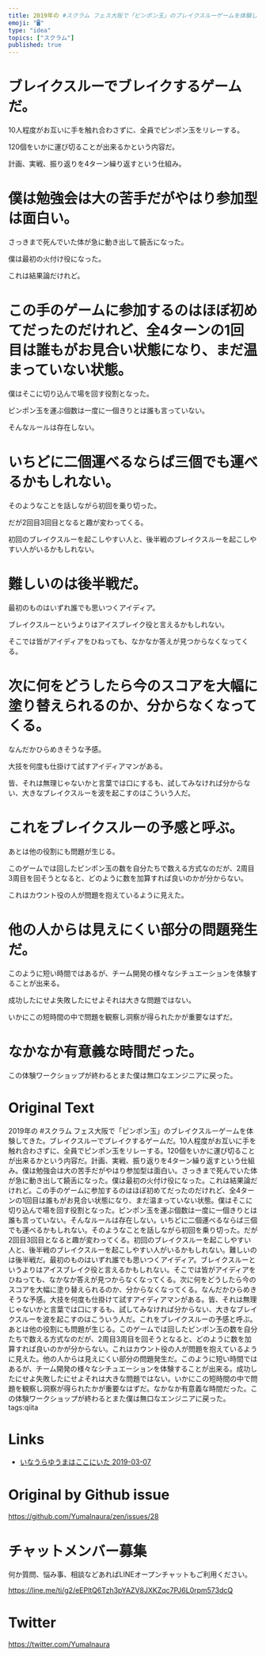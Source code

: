 ```yaml
---
title: 2019年の #スクラム フェス大阪で「ピンポン玉」のブレイクスルーゲームを体験してきた
emoji: "🖥"
type: "idea"
topics: ["スクラム"]
published: true
---
```


# ブレイクスルーでブレイクするゲームだ。

10人程度がお互いに手を触れ合わさずに、全員でピンポン玉をリレーする。

120個をいかに運び切ることが出来るかという内容だ。

計画、実戦、振り返りを4ターン繰り返すという仕組み。

# 僕は勉強会は大の苦手だがやはり参加型は面白い。

さっきまで死んでいた体が急に動き出して饒舌になった。

僕は最初の火付け役になった。

これは結果論だけれど。

# この手のゲームに参加するのはほぼ初めてだったのだけれど、全4ターンの1回目は誰もがお見合い状態になり、まだ温まっていない状態。

僕はそこに切り込んで場を回す役割となった。

ピンポン玉を運ぶ個数は一度に一個きりとは誰も言っていない。

そんなルールは存在しない。

# いちどに二個運べるならば三個でも運べるかもしれない。

そのようなことを話しながら初回を乗り切った。

だが2回目3回目となると趣が変わってくる。

初回のブレイクスルーを起こしやすい人と、後半戦のブレイクスルーを起こしやすい人がいるかもしれない。

# 難しいのは後半戦だ。

最初のものはいずれ誰でも思いつくアイディア。

ブレイクスルーというよりはアイスブレイク役と言えるかもしれない。

そこでは皆がアイディアをひねっても、なかなか答えが見つからなくなってくる。

# 次に何をどうしたら今のスコアを大幅に塗り替えられるのか、分からなくなってくる。

なんだかひらめきそうな予感。

大技を何度も仕掛けて試すアイディアマンがある。

皆、それは無理じゃないかと言葉では口にするも、試してみなければ分からない、大きなブレイクスルーを波を起こすのはこういう人だ。

# これをブレイクスルーの予感と呼ぶ。

あとは他の役割にも問題が生じる。

このゲームでは回したピンポン玉の数を自分たちで数える方式なのだが、2周目3周目を回そうとなると、どのように数を加算すれば良いのかが分からない。

これはカウント役の人が問題を抱えているように見えた。

# 他の人からは見えにくい部分の問題発生だ。

このように短い時間ではあるが、チーム開発の様々なシチュエーションを体験することが出来る。

成功したにせよ失敗したにせよそれは大きな問題ではない。

いかにこの短時間の中で問題を観察し洞察が得られたかが重要なはずだ。

# なかなか有意義な時間だった。

この体験ワークショップが終わるとまた僕は無口なエンジニアに戻った。

# Original Text

2019年の #スクラム フェス大阪で「ピンポン玉」のブレイクスルーゲームを体験してきた。ブレイクスルーでブレイクするゲームだ。10人程度がお互いに手を触れ合わさずに、全員でピンポン玉をリレーする。120個をいかに運び切ることが出来るかという内容だ。計画、実戦、振り返りを4ターン繰り返すという仕組み。僕は勉強会は大の苦手だがやはり参加型は面白い。さっきまで死んでいた体が急に動き出して饒舌になった。僕は最初の火付け役になった。これは結果論だけれど。この手のゲームに参加するのはほぼ初めてだったのだけれど、全4ターンの1回目は誰もがお見合い状態になり、まだ温まっていない状態。僕はそこに切り込んで場を回す役割となった。ピンポン玉を運ぶ個数は一度に一個きりとは誰も言っていない。そんなルールは存在しない。いちどに二個運べるならば三個でも運べるかもしれない。そのようなことを話しながら初回を乗り切った。だが2回目3回目となると趣が変わってくる。初回のブレイクスルーを起こしやすい人と、後半戦のブレイクスルーを起こしやすい人がいるかもしれない。難しいのは後半戦だ。最初のものはいずれ誰でも思いつくアイディア。ブレイクスルーというよりはアイスブレイク役と言えるかもしれない。そこでは皆がアイディアをひねっても、なかなか答えが見つからなくなってくる。次に何をどうしたら今のスコアを大幅に塗り替えられるのか、分からなくなってくる。なんだかひらめきそうな予感。大技を何度も仕掛けて試すアイディアマンがある。皆、それは無理じゃないかと言葉では口にするも、試してみなければ分からない、大きなブレイクスルーを波を起こすのはこういう人だ。これをブレイクスルーの予感と呼ぶ。あとは他の役割にも問題が生じる。このゲームでは回したピンポン玉の数を自分たちで数える方式なのだが、2周目3周目を回そうとなると、どのように数を加算すれば良いのかが分からない。これはカウント役の人が問題を抱えているように見えた。他の人からは見えにくい部分の問題発生だ。このように短い時間ではあるが、チーム開発の様々なシチュエーションを体験することが出来る。成功したにせよ失敗したにせよそれは大きな問題ではない。いかにこの短時間の中で問題を観察し洞察が得られたかが重要なはずだ。なかなか有意義な時間だった。この体験ワークショップが終わるとまた僕は無口なエンジニアに戻った。tags:qiita

# Links

- [いなうらゆうまはここにいた 2019-03-07](https://github.com/YumaInaura/YumaInaura/issues/656#s1551934406)



# Original by Github issue

https://github.com/YumaInaura/zen/issues/28








<!-- Update From Qiita API -->

# チャットメンバー募集


何か質問、悩み事、相談などあればLINEオープンチャットもご利用ください。

https://line.me/ti/g2/eEPltQ6Tzh3pYAZV8JXKZqc7PJ6L0rpm573dcQ





# Twitter


https://twitter.com/YumaInaura


<!-- Update From Qiita API -->



